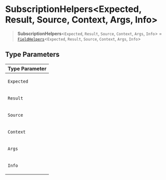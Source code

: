 # SubscriptionHelpers\<Expected, Result, Source, Context, Args, Info\>

> **SubscriptionHelpers**\<`Expected`, `Result`, `Source`, `Context`, `Args`, `Info`\> = [`FieldHelpers`](FieldHelpers.md)\<`Expected`, `Result`, `Source`, `Context`, `Args`, `Info`\>

## Type Parameters

<table>
<thead>
<tr>
<th>Type Parameter</th>
</tr>
</thead>
<tbody>
<tr>
<td>

`Expected`

</td>
</tr>
<tr>
<td>

`Result`

</td>
</tr>
<tr>
<td>

`Source`

</td>
</tr>
<tr>
<td>

`Context`

</td>
</tr>
<tr>
<td>

`Args`

</td>
</tr>
<tr>
<td>

`Info`

</td>
</tr>
</tbody>
</table>
